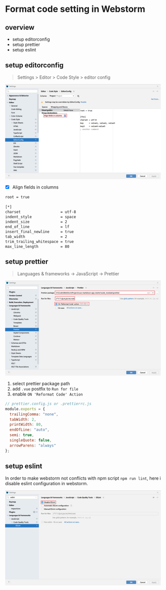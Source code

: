 # Format code setting in Webstorm

## overview

- setup editorconfig
- setup prettier
- setup eslint

## setup editorconfig

> Settings > Editor > Code Style > editor config

![](./assets/editorconfig.png)

- [x] Align fields in columns

```
root = true

[*]
charset                  = utf-8
indent_style             = space
indent_size              = 2
end_of_line              = lf
insert_final_newline     = true
tab_width                = 2
trim_trailing_whitespace = true
max_line_length          = 80
```

## setup prettier

> Languages & frameworks -> JavaScript -> Prettier

![](./assets/prettier.png)

1. select prettier package path
2. add `.vue` postfix to `Run for file`
3. enable `ON 'Reformat Code' Action`

```js
// prettier.config.js or .prettierrc.js
module.exports = {
  trailingComma: "none",
  tabWidth: 2,
  printWidth: 80,
  endOfLine: "auto",
  semi: true,
  singleQuote: false,
  arrowParens: "always"
};
```

## setup eslint

In order to make webstorm not conflicts with npm script `npm run lint`, here i
disable eslint configuration in webstorm.

![](./assets/disable-eslint-in-webstorm.png)

